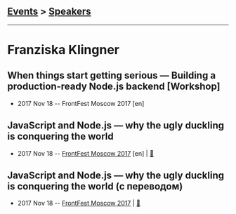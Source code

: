 ## [Events](../README.md) > [Speakers](../speakers.md)
---

# Franziska Klingner

## When things start getting serious — Building a production-ready Node.js backend [Workshop]
- 2017 Nov 18 -- FrontFest Moscow 2017 [en]   
## JavaScript and Node.js — why the ugly duckling is conquering the world
- 2017 Nov 18 -- [FrontFest Moscow 2017](https://youtu.be/Ov-DhH7U7NE) [en] | [:notebook:](https://speakerdeck.com/frontfest/franziska-klingner)  
## JavaScript and Node.js — why the ugly duckling is conquering the world (с переводом)
- 2017 Nov 18 -- [FrontFest Moscow 2017](https://youtu.be/qlTnsYvIbJo)  | [:notebook:](https://speakerdeck.com/frontfest/franziska-klingner)  
